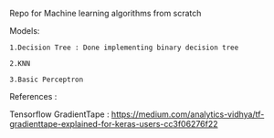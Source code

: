 Repo for Machine learning algorithms from scratch

Models:

	1.Decision Tree : Done implementing binary decision tree

	2.KNN 

	3.Basic Perceptron





References :

Tensorflow GradientTape : https://medium.com/analytics-vidhya/tf-gradienttape-explained-for-keras-users-cc3f06276f22	
